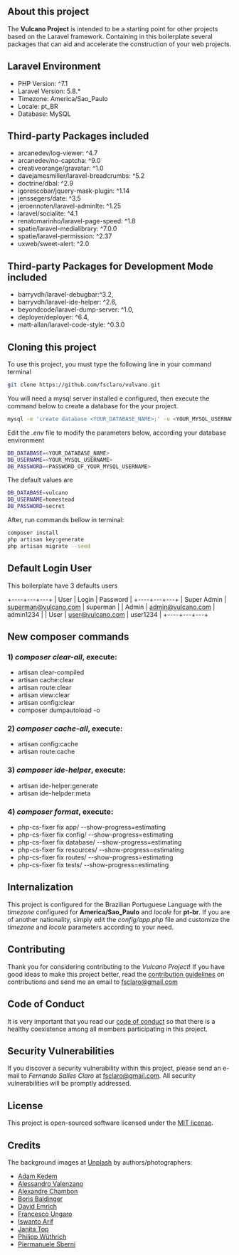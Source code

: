 <!-- <p align="center"><img src="https://github.com/fsclaro/Vulcano/blob/master/public/img/logos/project_logo.png" width="400px"></p> -->


## About this project

The **Vulcano Project** is intended to be a starting point for other projects based on the Laravel framework. Containing in this boilerplate several packages that can aid and accelerate the construction of your web projects.

## Laravel Environment

- PHP Version: ^7.1
- Laravel Version: 5.8.*
- Timezone: America/Sao_Paulo
- Locale: pt_BR
- Database: MySQL

## Third-party Packages included

- arcanedev/log-viewer: ^4.7
- arcanedev/no-captcha: ^9.0
- creativeorange/gravatar: ^1.0
- davejamesmiller/laravel-breadcrumbs: ^5.2
- doctrine/dbal: ^2.9
- igorescobar/jquery-mask-plugin: ^1.14
- jenssegers/date: ^3.5
- jeroennoten/laravel-adminlte: ^1.25
- laravel/socialite: ^4.1
- renatomarinho/laravel-page-speed: ^1.8
- spatie/laravel-medialibrary: ^7.0.0
- spatie/laravel-permission: ^2.37
- uxweb/sweet-alert: ^2.0

## Third-party Packages for Development Mode included

- barryvdh/laravel-debugbar:^3.2,
- barryvdh/laravel-ide-helper: ^2.6,
- beyondcode/laravel-dump-server: ^1.0,
- deployer/deployer: ^6.4,
- matt-allan/laravel-code-style: ^0.3.0

## Cloning this project

To use this project, you must type the following line in your command terminal
```bash
git clone https://github.com/fsclaro/vulvano.git
```

You will need a mysql server installed e configured, then execute the command below to create a database for the your project.
```bash
mysql -e 'create database <YOUR_DATABASE_NAME>;' -u <YOUR_MYSQL_USERNAME> -p
```

Edit the *.env* file to modify the parameters below, according your database environment
```bash
DB_DATABASE=<YOUR_DATABASE_NAME>
DB_USERNAME=<YOUR_MYSQL_USERNAME>
DB_PASSWORD=<PASSWORD_OF_YOUR_MYSQL_USERNAME>
```

The default values are
```bash
DB_DATABASE=vulcano
DB_USERNAME=homestead
DB_PASSWORD=secret
```

After, run commands bellow in terminal:
```bash
composer install
php artisan key:generate
php artisan migrate --seed
```

## Default Login User
This boilerplate have 3 defaults users

+----+---+---+
| User | Login | Password |
+----+---+---+
| Super Admin | superman@vulcano.com | superman |
| Admin | admin@vulcano.com | admin1234 |
| User | user@vulcano.com | user1234 |
+----+---+---+


## New composer commands
### 1) *composer clear-all*, execute:
* artisan clear-compiled
* artisan cache:clear
* artisan route:clear
* artisan view:clear
* artisan config:clear
* composer dumpautoload -o

### 2) *composer cache-all*, execute:
* artisan config:cache
* artisan route:cache

### 3) *composer ide-helper*, execute:
* artisan ide-helper:generate
* artisan ide-helpder:meta

### 4) *composer format*, execute:
* php-cs-fixer fix app/ --show-progress=estimating
* php-cs-fixer fix config/ --show-progress=estimating
* php-cs-fixer fix database/ --show-progress=estimating
* php-cs-fixer fix resources/ --show-progress=estimating
* php-cs-fixer fix routes/ --show-progress=estimating
* php-cs-fixer fix tests/ --show-progress=estimating

## Internalization

This project is configured for the Brazilian Portuguese Language with the *timezone* configured for **America/Sao_Paulo** and *locale* for **pt-br**. If you are of another nationality, simply edit the *config/app.php* file and customize the *timezone* and *locale* parameters according to your need.


## Contributing

Thank you for considering contributing to the *Vulcano Project*! If you have good ideas to make this project better, read the [contribution guidelines](https://github.com/fsclaro/vulcano/blob/master/_docs/CONTRIBUTING.md) on contributions and send me an email to [fsclaro@gmail.com](mailto:fsclaro@gmail.com)

## Code of Conduct

It is very important that you read our [code of conduct](https://github.com/fsclaro/vulcano/blob/master/_docs/CODE_OF_CONDUCT.md) so that there is a healthy coexistence among all members participating in this project.

## Security Vulnerabilities

If you discover a security vulnerability within this project, please send an e-mail to _*Fernando Salles Claro*_ at [fsclaro@gmail.com](mailto:fsclaro@gmail.com). All security vulnerabilities will be promptly addressed.

## License

This project is open-sourced software licensed under the [MIT license](https://github.com/fsclaro/vulcano/blob/master/_docs/LICENSE.md).

## Credits

The background images at [Unplash](https://unsplash.com) by authors/photographers:
- [Adam Kedem](https://unsplash.com/@adamk)
- [Alessandro Valenzano](https://unsplash.com/@alessvalenzano)
- [Alexandre Chambon](https://unsplash.com/@goodspleen)
- [Boris Baldinger](https://unsplash.com/@borisbaldinger)
- [David Emrich](https://unsplash.com/@otoriii)
- [Francesco Ungaro](https://unsplash.com/@francesco_ungaro)
- [Iswanto Arif](https://unsplash.com/@iswanto)
- [Janita Top](https://unsplash.com/@janitatop)
- [Philipp Wüthrich](https://unsplash.com/@phiwut)
- [Piermanuele Sberni](https://unsplash.com/@piermanuele_sberni)
